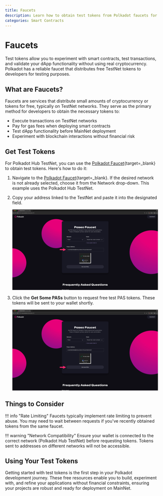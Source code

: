 ```yaml
---
title: Faucets
description: Learn how to obtain test tokens from Polkadot faucets for development and testing purposes across different networks.
categories: Smart Contracts
---
```


# Faucets

Test tokens allow you to experiment with smart contracts, test transactions, and validate your dApp functionality without using real cryptocurrency. Polkadot has a reliable faucet that distributes free TestNet tokens to developers for testing purposes.

## What are Faucets?

Faucets are services that distribute small amounts of cryptocurrency or tokens for free, typically on TestNet networks. They serve as the primary method for developers to obtain the necessary tokens to:

- Execute transactions on TestNet networks
- Pay for gas fees when deploying smart contracts
- Test dApp functionality before MainNet deployment
- Experiment with blockchain interactions without financial risk

## Get Test Tokens

For Polkadot Hub TestNet, you can use the [Polkadot Faucet](https://faucet.polkadot.io/?parachain=1111){target=\_blank} to obtain test tokens. Here's how to do it:

1. Navigate to the [Polkadot Faucet](https://faucet.polkadot.io/?parachain=1111){target=\_blank}. If the desired network is not already selected, choose it from the Network drop-down. This example uses the Polkadot Hub TestNet.

2. Copy your address linked to the TestNet and paste it into the designated field.

    ![](/images/smart-contracts/faucets/faucets-1.webp)

3. Click the **Get Some PASs** button to request free test PAS tokens. These tokens will be sent to your wallet shortly.

    ![](/images/smart-contracts/faucets/faucets-2.webp)

## Things to Consider

!!! info "Rate Limiting"
    Faucets typically implement rate limiting to prevent abuse. You may need to wait between requests if you've recently obtained tokens from the same faucet.

!!! warning "Network Compatibility"
    Ensure your wallet is connected to the correct network (Polkadot Hub TestNet) before requesting tokens. Tokens sent to addresses on different networks will not be accessible.

## Using Your Test Tokens

Getting started with test tokens is the first step in your Polkadot development journey. These free resources enable you to build, experiment with, and refine your applications without financial constraints, ensuring your projects are robust and ready for deployment on MainNet.